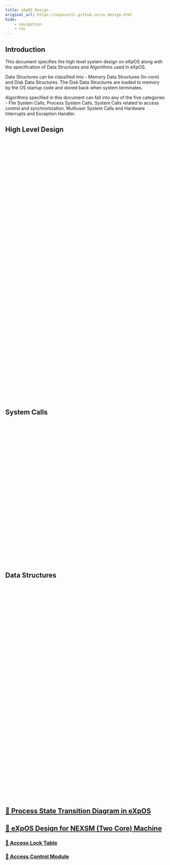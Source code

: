 ```yaml
---
title: eXpOS Design
original_url: https://exposnitc.github.io/os_design.html
hide: 
    - navigation
    - toc
---
```


## Introduction
This document specifies the high level system design on eXpOS along with the specification of Data Structures and Algorithms used in eXpOS.

Data Structures can be classified into - Memory Data Structures (In-core) and Disk Data Structures. The Disk Data Structures are loaded to memory by the OS startup code and stored back when system terminates.

Algorithms specified in this document can fall into any of the five categories - File System Calls, Process System Calls, System Calls related to access control and synchronization, Multiuser System Calls and Hardware Interrupts and Exception Handler.

## High Level Design

<div style="background: url(http://exposnitc.github.io/img/os-design/os_design_detailed.png); height: 819px; width: 1206px" ;="">
<a target="_blank" href="os-design/misc#swapper" style="position: absolute; height: 62px; width: 120px; margin-top: 10px; margin-left: 260px"></a>
<a target="_blank" href="os-spec/shell_spec" style="position: absolute; height: 62px; width: 100px; margin-top: 10px; margin-left: 410px"></a>
<a target="_blank" href="os-spec/shell_spec" style="position: absolute; height: 62px; width: 100px; margin-top: 10px; margin-left: 540px"></a>
<a target="_blank" href="os-design/misc#idle" style="position: absolute; height: 62px; width: 120px; margin-top: 90px; margin-left: 20px"></a>
<a target="_blank" href="os-design/misc#login" style="position: absolute; height: 62px; width: 200px; margin-top: 90px; margin-left: 180px"></a>
<a target="_blank" href="os-design/misc#shell" style="position: absolute; height: 62px; width: 220px; margin-top: 90px; margin-left: 420px"></a>
<a href="#syscallsdiag" style="position: absolute; height: 60px; width: 130px; margin-top: 230px; margin-left: 35px"></a>
<a href="#syscallsdiag" style="position: absolute; height: 60px; width: 120px; margin-top: 230px; margin-left: 165px"></a>
<a href="#syscallsdiag" style="position: absolute; height: 60px; width: 120px; margin-top: 230px; margin-left: 285px"></a>
<a href="#syscallsdiag" style="position: absolute; height: 60px; width: 120px; margin-top: 230px; margin-left: 405px"></a>
<a href="#syscallsdiag" style="position: absolute; height: 60px; width: 120px; margin-top: 230px; margin-left: 525px"></a>
<a target="_blank" href="os-design/exe_handler" style="position: absolute; height: 60px; width: 80px; margin-top: 230px; margin-left: 750px"></a>
<a target="_blank" href="os-design/timer" style="position: absolute; height: 60px; width: 80px; margin-top: 230px; margin-left: 830px"></a>
<a target="_blank" href="os-design/disk_interrupt" style="position: absolute; height: 60px; width: 80px; margin-top: 230px; margin-left: 910px"></a>
<a target="_blank" href="os-design/term_handler" style="position: absolute; height: 60px; width: 80px; margin-top: 230px; margin-left: 990px"></a>
<a target="_blank" href="modules/module-03" style="position: absolute; height: 60px; width: 200px; margin-top: 378px; margin-left: 140px"></a>
<a target="_blank" href="modules/module-01" style="position: absolute; height: 60px; width: 200px; margin-top: 378px; margin-left: 380px"></a>
<a target="_blank" href="modules/module-02" style="position: absolute; height: 60px; width: 200px; margin-top: 378px; margin-left: 620px"></a>
<a target="_blank" href="modules/module-06" style="position: absolute; height: 60px; width: 200px; margin-top: 378px; margin-left: 860px"></a>
<a target="_blank" href="modules/module-04" style="position: absolute; height: 60px; width: 440px; margin-top: 470px; margin-left: 140px"></a>
<a target="_blank" href="modules/module-05" style="position: absolute; height: 60px; width: 440px; margin-top: 470px; margin-left: 620px"></a>
<a target="_blank" href="modules/module-00" style="position: absolute; height: 68px; width: 760px; margin-top: 580px; margin-left: 100px"></a>
<a target="_blank" href="modules/module-00" style="position: absolute; height: 260px; width: 60px; margin-top: 380px; margin-left: 40px"></a>
<a target="_blank" href="modules/module-07" style="position: absolute; height: 68px; width: 170px; margin-top: 580px; margin-left: 890px"></a>
<a target="_blank" href="arch_spec-files/machine_organisation#Boot ROM" style="position: absolute; height: 68px; width: 120px; margin-top: 730px; margin-left: 790px"></a>
<a target="_blank" href="os-design/misc#os_startup" style="position: absolute; height: 68px; width: 120px; margin-top: 730px; margin-left: 950px"></a>
</div>

## System Calls

<div style="background: url(https://exposnitc.github.io/img/os-design/SystemCalls.png); height: 442px; width: 1032px" ;="">
<a target="_blank" href="os-design/shutdown" style="position: absolute; height: 60px; width: 190px; margin-top: 52px; margin-left: 20px"></a>
<a target="_blank" href="os-design/create" style="position: absolute; height: 30px; width: 150px; margin-top: 110px; margin-left: 240px"></a>
<a target="_blank" href="os-design/delete" style="position: absolute; height: 33px; width: 150px; margin-top: 150px; margin-left: 240px"></a>
<a target="_blank" href="os-design/open" style="position: absolute; height: 30px; width: 150px; margin-top: 190px; margin-left: 240px"></a>
<a target="_blank" href="os-design/close" style="position: absolute; height: 30px; width: 150px; margin-top: 230px; margin-left: 240px"></a>
<a target="_blank" href="os-design/read" style="position: absolute; height: 30px; width: 150px; margin-top: 270px; margin-left: 240px"></a>
<a target="_blank" href="os-design/write" style="position: absolute; height: 30px; width: 150px; margin-top: 312px; margin-left: 240px"></a>
<a target="_blank" href="os-design/seek" style="position: absolute; height: 30px; width: 150px; margin-top: 350px; margin-left: 240px"></a>
<a target="_blank" href="os-design/fork" style="position: absolute; height: 30px; width: 150px; margin-top: 113px; margin-left: 440px"></a>
<a target="_blank" href="os-design/exec" style="position: absolute; height: 33px; width: 150px; margin-top: 150px; margin-left: 440px"></a>
<a target="_blank" href="os-design/exit" style="position: absolute; height: 30px; width: 150px; margin-top: 190px; margin-left: 440px"></a>
<a target="_blank" href="os-design/proc-misc#getpid" style="position: absolute; height: 30px; width: 150px; margin-top: 230px; margin-left: 440px"></a>
<a target="_blank" href="os-design/proc-misc#getppid" style="position: absolute; height: 30px; width: 150px; margin-top: 270px; margin-left: 440px"></a>
<a target="_blank" href="os-design/synchronization-algos#wait" style="position: absolute; height: 30px; width: 150px; margin-top: 113px; margin-left: 640px"></a>
<a target="_blank" href="os-design/synchronization-algos#signal" style="position: absolute; height: 33px; width: 150px; margin-top: 150px; margin-left: 640px"></a>
<a target="_blank" href="os-design/semaphore-algos#semget" style="position: absolute; height: 30px; width: 150px; margin-top: 190px; margin-left: 640px"></a>
<a target="_blank" href="os-design/semaphore-algos#semrelease" style="position: absolute; height: 30px; width: 150px; margin-top: 230px; margin-left: 640px"></a>
<a target="_blank" href="os-design/semaphore-algos#semlock" style="position: absolute; height: 30px; width: 150px; margin-top: 270px; margin-left: 640px"></a>
<a target="_blank" href="os-design/semaphore-algos#semunlock" style="position: absolute; height: 30px; width: 150px; margin-top: 315px; margin-left: 640px"></a>
<a target="_blank" href="os-design/multiusersyscalls#newusr" style="position: absolute; height: 30px; width: 150px; margin-top: 113px; margin-left: 840px"></a>
<a target="_blank" href="os-design/multiusersyscalls#remusr" style="position: absolute; height: 33px; width: 150px; margin-top: 150px; margin-left: 840px"></a>
<a target="_blank" href="os-design/multiusersyscalls#setpwd" style="position: absolute; height: 30px; width: 150px; margin-top: 190px; margin-left: 840px"></a>
<a target="_blank" href="os-design/multiusersyscalls#getuid" style="position: absolute; height: 30px; width: 150px; margin-top: 230px; margin-left: 840px"></a>
<a target="_blank" href="os-design/multiusersyscalls#getuname" style="position: absolute; height: 30px; width: 150px; margin-top: 270px; margin-left: 840px"></a>
<a target="_blank" href="os-design/multiusersyscalls#login" style="position: absolute; height: 30px; width: 150px; margin-top: 312px; margin-left: 840px"></a>
<a target="_blank" href="os-design/multiusersyscalls#logout" style="position: absolute; height: 30px; width: 150px; margin-top: 350px; margin-left: 840px"></a>
</div>

## Data Structures

<div style="background: url(http://exposnitc.github.io/img/os-design/DataStructures_new.png); height: 671px; width: 671px; margin-bottom:30px" ;="">
<a target="_blank" href="os-design/disk-ds#inode_table" style="position: absolute; height: 30px; width: 150px; margin-top: 83px; margin-left: 50px"></a>
<a target="_blank" href="os-design/disk-ds#disk_free_list" style="position: absolute; height: 30px; width: 150px; margin-top: 123px; margin-left: 50px"></a>
<a target="_blank" href="os-design/disk-ds#root_file" style="position: absolute; height: 32px; width: 150px; margin-top: 168px; margin-left: 50px"></a>
<a target="_blank" href="os-design/disk-ds#user_table" style="position: absolute; height: 32px; width: 150px; margin-top: 208px; margin-left: 50px"></a>
<a target="_blank" href="os-design/process-table" style="position: absolute; height: 32px; width: 290px; margin-top: 113px; margin-left: 310px"></a>
<a target="_blank" href="os-design/process-table#user_area" style="position: absolute; height: 32px; width: 290px; margin-top: 233px; margin-left: 310px"></a>
<a target="_blank" href="os-design/mem-ds#file_table" style="position: absolute; height: 32px; width: 290px; margin-top: 325px; margin-left: 310px"></a>
<a target="_blank" href="os-design/mem-ds#file_lock_status_table" style="position: absolute; height: 32px; width: 290px; margin-top: 365px; margin-left: 310px"></a>
<a target="_blank" href="os-design/mem-ds#sem_table" style="position: absolute; height: 32px; width: 290px; margin-top: 405px; margin-left: 310px"></a>
<a target="_blank" href="os-design/mem-ds#ds_table" style="position: absolute; height: 32px; width: 290px; margin-top: 445px; margin-left: 310px"></a>
<a target="_blank" href="os-design/mem-ds#ss_table" style="position: absolute; height: 30px; width: 290px; margin-top: 485px; margin-left: 310px"></a>
<a target="_blank" href="os-design/mem-ds#ts_table" style="position: absolute; height: 30px; width: 290px; margin-top: 525px; margin-left: 310px"></a>
<a target="_blank" href="os-design/mem-ds#mem_free_list" style="position: absolute; height: 30px; width: 290px; margin-top: 562px; margin-left: 310px"></a>
<a target="_blank" href="os-design/mem-ds#buffer_table" style="position: absolute; height: 30px; width: 290px; margin-top: 602px; margin-left: 310px"></a>
<a target="_blank" href="os-design/process-table#per_page_table" style="position: absolute; height: 32px; width: 135px; margin-top: 155px; margin-left: 310px"></a>
<a target="_blank" href="os-design/process-table#disk_map_table" style="position: absolute; height: 32px; width: 137px; margin-top: 155px; margin-left: 460px"></a>
<a target="_blank" href="os-design/process-table#per_process_table" style="position: absolute; height: 32px; width: 135px; margin-top: 195px; margin-left: 310px"></a>
<a target="_blank" href="os-design/process-table#kernel_stack" style="position: absolute; height: 32px; width: 137px; margin-top: 195px; margin-left: 460px"></a>
</div>


## [:link: Process State Transition Diagram in eXpOS](./state-diag.md)
## [:link: eXpOS Design for NEXSM (Two Core) Machine](./nexpos.md)
### [:link: Access Lock Table](./mem-ds.md)
### [:link: Access Control Module](../modules/module-08.md)